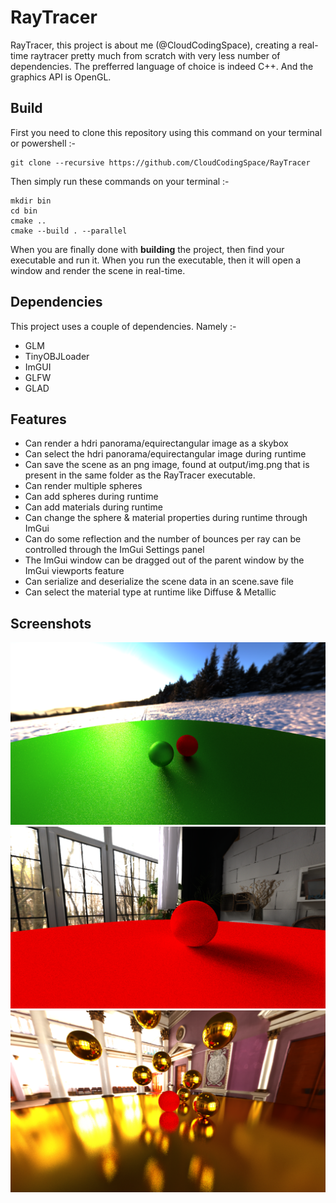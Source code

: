# RayTracer
RayTracer, this project is about me (@CloudCodingSpace), creating a real-time raytracer pretty much from scratch with very less number of dependencies.
The prefferred language of choice is indeed C++. And the graphics API is OpenGL.

## Build
First you need to clone this repository using this command on your terminal or powershell :- 
    

    git clone --recursive https://github.com/CloudCodingSpace/RayTracer



Then simply run these commands on your terminal :-  
    

    mkdir bin
    cd bin  
    cmake ..  
    cmake --build . --parallel


When you are finally done with **building** the project, then find your executable and run it.
When you run the executable, then it will open a window and render the scene in real-time.

## Dependencies
This project uses a couple of dependencies. Namely :- 
- GLM
- TinyOBJLoader
- ImGUI
- GLFW
- GLAD

## Features
 - Can render a hdri panorama/equirectangular image as a skybox
 - Can select the hdri panorama/equirectangular image during runtime
 - Can save the scene as an png image, found at output/img.png that is present in the same folder as the RayTracer executable.
 - Can render multiple spheres
 - Can add spheres during runtime
 - Can add materials during runtime
 - Can change the sphere & material properties during runtime through ImGui
 - Can do some reflection and the number of bounces per ray can be controlled through the ImGui Settings panel
 - The ImGui window can be dragged out of the parent window by the ImGui viewports feature
 - Can serialize and deserialize the scene data in an scene.save file
 - Can select the material type at runtime like Diffuse & Metallic

 ## Screenshots
 ![img0](screenshots/img0.png)
 ![img1](screenshots/img1.png)
 ![img2](screenshots/img2.png)